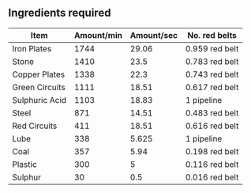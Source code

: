 ## Ingredients required

| Item           | Amount/min  | Amount/sec  | No. red belts   |
|----------------|-------------|-------------|-----------------|
| Iron Plates    | 1744        | 29.06       |  0.959 red belt |
| Stone          | 1410        | 23.5        |  0.783 red belt |
| Copper Plates  | 1338        | 22.3        |  0.743 red belt |
| Green Circuits | 1111        | 18.51       |  0.617 red belt |
| Sulphuric Acid | 1103        | 18.83       |  1 pipeline     |
| Steel          | 871         | 14.51       |  0.483 red belt |
| Red Circuits   | 411         | 18.51       |  0.616 red belt |
| Lube           | 338         | 5.625       |  1 pipeline     |
| Coal           | 357         | 5.94        |  0.198 red belt |
| Plastic        | 300         | 5           |  0.116 red belt |
| Sulphur        | 30          | 0.5         |  0.016 red belt |
